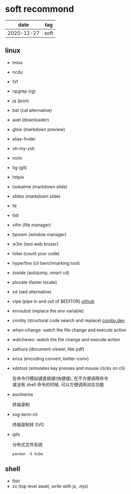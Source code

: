 # soft recommond

| date       | tag  |
| ---------- | ---- |
| 2020-12-27 | soft |

## linux

- tmux
- ncdu
- fzf
- ripgrep (rg)
- jq (json)
- bat (cat alternative)
- axel (downloader)
- glow (markdown preview)
- alias-finder
- oh-my-zsh
- nvim
- tig (git)
- httpie
- lookatme (markdown slide)
- slides (markdown slide)
- fd
- tldr
- vifm (file manager)
- bpswm (window manager)
- w3m (text web broser)
- tokei (count your code)
- hyperfine (cli benchmarking tool)
- zoxide (autojump, smart cd)
- plocate (faster locate)
- sd (sed alternative)

- vipe (pipe in and out of $EDITOR) [github](https://github.com/juliangruber/vipe)
- envsubst (replace the env variable)

- comby (structural code search and replace) [comby.dev](https://comby.dev)

- when-change: watch the file change and execute action

- watchexec: watch the file change and execute action

- zathura (document viewer, like pdf)

- enca (encoding convert, better iconv)

- xdotool (simulates key presses and mouse clicks on cli)

  在命令行模拟键盘按键(快捷键), 在不方便调用命令  
  或没有 shell 命令的时候, 可以方便调用对应功能

- asciinema

  终端录制

- svg-term-cli

  终端录制转 SVG

- ipfs

  分布式文件系统

  `pacman -S kubo`

## shell

- fish
- zx (top level await, write with js, .mjs)
